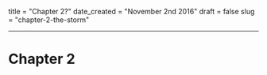title = "Chapter 2?"
date_created = "November 2nd 2016"
draft = false
slug = "chapter-2-the-storm"

---

# Chapter 2